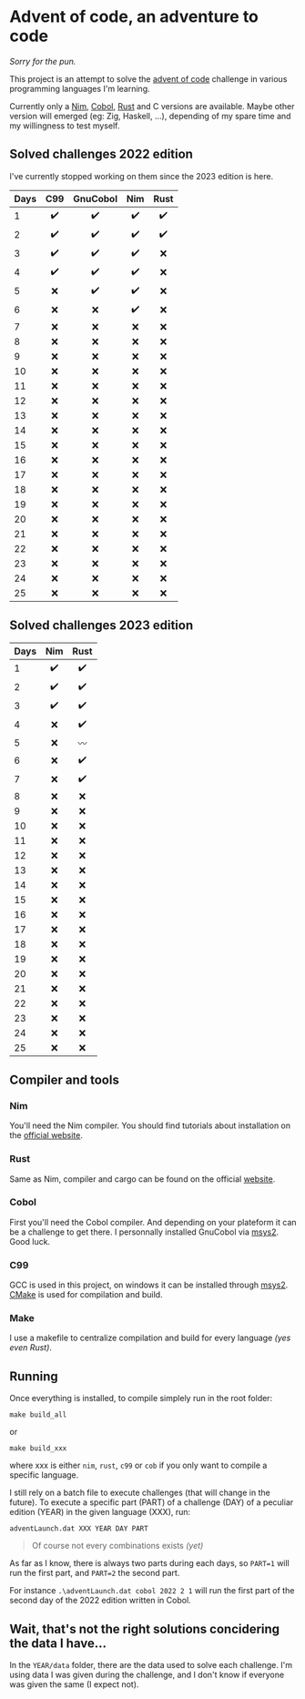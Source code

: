 # Advent of code, an adventure to code

*Sorry for the pun.*

This project is an attempt to solve the [advent of code](https://adventofcode.com/) challenge in various programming languages I'm learning.

Currently only a [Nim](https://nim-lang.org/), [Cobol](https://gnucobol.sourceforge.io/), [Rust](https://www.rust-lang.org/) and C versions are available. Maybe other version will emerged (eg: Zig, Haskell, ...), depending of my spare time and my willingness to test myself.

## Solved challenges 2022 edition

I've currently stopped working on them since the 2023 edition is here.

|Days | C99 | GnuCobol | Nim | Rust |
|-----|:-:|:-----:|:---:|:----:|
| 1 |:heavy_check_mark:|:heavy_check_mark:|:heavy_check_mark:|:heavy_check_mark:
| 2 |:heavy_check_mark:|:heavy_check_mark:|:heavy_check_mark:|:heavy_check_mark:
| 3 |:heavy_check_mark:|:heavy_check_mark:|:heavy_check_mark:|:x:
| 4 |:heavy_check_mark:|:heavy_check_mark:|:heavy_check_mark:|:x:
| 5 |:x:|:heavy_check_mark:|:heavy_check_mark:|:x:
| 6 |:x:|:x:|:heavy_check_mark:|:x:
| 7 |:x:|:x:|:x:|:x:
| 8 |:x:|:x:|:x:|:x:
| 9 |:x:|:x:|:x:|:x:
|10 |:x:|:x:|:x:|:x:
|11 |:x:|:x:|:x:|:x:
|12 |:x:|:x:|:x:|:x:
|13 |:x:|:x:|:x:|:x:
|14 |:x:|:x:|:x:|:x:
|15 |:x:|:x:|:x:|:x:
|16 |:x:|:x:|:x:|:x:
|17 |:x:|:x:|:x:|:x:
|18 |:x:|:x:|:x:|:x:
|19 |:x:|:x:|:x:|:x:
|20 |:x:|:x:|:x:|:x:
|21 |:x:|:x:|:x:|:x:
|22 |:x:|:x:|:x:|:x:
|23 |:x:|:x:|:x:|:x:
|24 |:x:|:x:|:x:|:x:
|25 |:x:|:x:|:x:|:x:

## Solved challenges 2023 edition

|Days | Nim | Rust |
|-----|:-:|:-----:|
| 1 |:heavy_check_mark:|:heavy_check_mark:
| 2 |:heavy_check_mark:|:heavy_check_mark:
| 3 |:heavy_check_mark:|:heavy_check_mark:
| 4 |:x:|:heavy_check_mark:
| 5 |:x:|:wavy_dash:
| 6 |:x:|:heavy_check_mark:
| 7 |:x:|:heavy_check_mark:
| 8 |:x:|:x:
| 9 |:x:|:x:
|10 |:x:|:x:
|11 |:x:|:x:
|12 |:x:|:x:
|13 |:x:|:x:
|14 |:x:|:x:
|15 |:x:|:x:
|16 |:x:|:x:
|17 |:x:|:x:
|18 |:x:|:x:
|19 |:x:|:x:
|20 |:x:|:x:
|21 |:x:|:x:
|22 |:x:|:x:
|23 |:x:|:x:
|24 |:x:|:x:
|25 |:x:|:x:

## Compiler and tools

### Nim

You'll need the Nim compiler. You should find tutorials about installation on the [official website](https://nim-lang.org/).

### Rust

Same as Nim, compiler and cargo can be found on the official [website](https://www.rust-lang.org/).

### Cobol

First you'll need the Cobol compiler. And depending on your plateform it can be a challenge to get there. I personnally installed GnuCobol via [msys2](https://packages.msys2.org/package/mingw-w64-x86_64-gnucobol?repo=mingw64). Good luck.

### C99

GCC is used in this project, on windows it can be installed through [msys2](https://packages.msys2.org/base/mingw-w64-gcc). [CMake](https://cmake.org/) is used for compilation and build.

### Make

I use a makefile to centralize compilation and build for every language *(yes even Rust)*. 

## Running

Once everything is installed, to compile simplely run in the root folder: 
```
make build_all
```

or 
```
make build_xxx
```
where xxx is either `nim`, `rust`, `c99` or `cob` if you only want to compile a specific language.

I still rely on a batch file to execute challenges (that will change in the future).
To execute a specific part (PART) of a challenge (DAY) of a peculiar edition (YEAR) in the given language (XXX), run:
```
adventLaunch.dat XXX YEAR DAY PART
```

> Of course not every combinations exists *(yet)*

As far as I know, there is always two parts during each days, so `PART=1` will run the first part, and `PART=2` the second part.

For instance `.\adventLaunch.dat cobol 2022 2 1` will run the first part of the second day of the 2022 edition written in Cobol.

## Wait, that's not the right solutions concidering the data I have...

In the `YEAR/data` folder, there are the data used to solve each challenge. I'm using data I was given during the challenge, and I don't know if everyone was given the same (I expect not).
